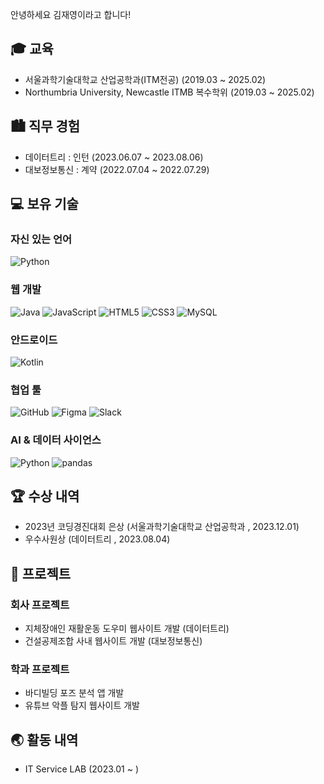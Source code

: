 안녕하세요 김재영이라고 합니다!

## 🎓 교육

- 서울과학기술대학교 산업공학과(ITM전공) (2019.03 ~ 2025.02)
- Northumbria University, Newcastle ITMB 복수학위 (2019.03 ~ 2025.02)
  
## 🏙 직무 경험

- 데이터트리 : 인턴 (2023.06.07 ~ 2023.08.06)
- 대보정보통신 : 계약 (2022.07.04 ~ 2022.07.29)

## 💻 보유 기술

### 자신 있는 언어
![Python](https://img.shields.io/badge/Python-3776AB.svg?style=flat-square&logo=Python&logoColor=white)

### 웹 개발
![Java](https://img.shields.io/badge/Java-3776AB?style=flat-square&logo=Java&logoColor=white)
![JavaScript](https://img.shields.io/badge/JavaScript-%23323330.svg?style=flat-square&logo=JavaScript&logoColor=%23F7DF1E)
![HTML5](https://img.shields.io/badge/HTML5-%23E34F26.svg?style=flat-square&logo=HTML5&logoColor=white)
![CSS3](https://img.shields.io/badge/CSS3-%231572B6.svg?style=flat-square&logo=CSS3&logoColor=white)
![MySQL](https://img.shields.io/badge/MySQL-4479A1?style=flat-square&logo=MySQL&logoColor=white)

### 안드로이드
![Kotlin](https://img.shields.io/badge/Kotlin-7F52FF?style=flat-square&logo=Kotlin&logoColor=white)

### 협업 툴
![GitHub](https://img.shields.io/badge/GitHub-%23121011.svg?style=flat-square&logo=GitHub&logoColor=white)
![Figma](https://img.shields.io/badge/Figma-%23F24E1E.svg?style=flat-square&logo=Figma&logoColor=white)
![Slack](https://img.shields.io/badge/Slack-%23F24E1E.svg?style=flat-square&logo=Slack&logoColor=white)

### AI & 데이터 사이언스 
![Python](https://img.shields.io/badge/Python-3776AB.svg?style=flat-square&logo=Python&logoColor=white)
![pandas](https://img.shields.io/badge/pandas-150458.svg?style=flat-square&logo=pandas&logoColor=white)

## 🏆 수상 내역 

- 2023년 코딩경진대회 은상 (서울과학기술대학교 산업공학과 , 2023.12.01)
- 우수사원상 (데이터트리 , 2023.08.04)
  
## 📑 프로젝트

### 회사 프로젝트

- 지체장애인 재활운동 도우미 웹사이트 개발 (데이터트리)
- 건설공제조합 사내 웹사이트 개발 (대보정보통신)

### 학과 프로젝트

- 바디빌딩 포즈 분석 앱 개발
- 유튜브 악플 탐지 웹사이트 개발

## 🌏 활동 내역

- IT Service LAB (2023.01 ~ )

